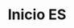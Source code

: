 ---
title: Inicio ES
permalink: /inicio/
ref: homepage
locale: es
layout: page
inpage_nav: true
seo:
  title: Stop paradas racistas
  description: Campaña de denuncia de las indentificaciones por perfil étnico.
  keywords: paraddepararme, parad de pararme
sections:
  - page-cover
  - intro
  - report-incident
  - take-action
  - testimonials
  - news
  - twitter-cta
  - documents
page-cover:
  template: theme/full-cover.html
  section_id: start
  heading: Inicio
  bg_image: /uploads/banner-home.jpg
  tagline_image: /uploads/claim-prova-A-cast.png
intro:
  template: homepage/intro.html
  section_id: intro
  heading: La perfilación étnica...
  key_facts:
    - heading: Es ilegal
      text: El ordenamiento jurídico español prohíbe las identificaciones discriminatorias. Sin embargo, el TC español es el único de Europa que justifica las identificaciones por color de piel u otros supuestos étnicos cuando se producen en el marco del control migratorio, asumiendo, implícitamente, la idea falsa de que la población española es blanca.
    - heading: Es opaca
      text: Aunque se practiquen a plena luz del día, no se publican datos oficiales del número de identificaciones que se llevan a cabo en el marco del control migratorio. En cuanto a la prevención del delito, sabemos el número total de identificaciones realizadas por los cuerpos de seguridad estatales, pero desconocemos tanto la motivación como el resultado.
    - heading: Es sistemática
      text: No se trata de hechos aislados que dependan de la actitud de un funcionario en concreto, sino de una "práctica persistente y generalizada de control identitario", en palabras del Relator Especial de la ONU.
    - heading: Es inefectiva
      text: El uso de estereotipos étnicos en lugar de una sospecha razonada disminuye la eficacia de la labor policial y juega en contra de la seguridad ciudadana, ya que los colectivos afectados pasan a desconfiar de las instituciones y a no colaborar.
    - heading: Es discriminatoria
      text: Genera una frontera invisible vallas para adentro, bajo la que se para a las personas por lo que son o parecen ser y no por lo que han hecho o parecen haber hecho.
    - heading: Es criminalizadora
      text: Normaliza el control policial de unos grupos específicos, recrea una sensación de inseguridad y vincula la apariencia física no occidental con el incumplimiento de la norma.
  cta:
    heading: STOP paradas racistas
    body: |
      Exigimos que se reconozcan y condenen los controles de identidad por perfil étnico, que son el elemento más básico del racismo institucional.
    btn_text: ¡Firma ya!
    btn_link: /manifiesto/
report-incident:
  template: homepage/report-incident.html
  section_id: report-incident
  heading: Explícanoslo
  body: |
    El primer paso para erradicar las identificaciones por perfil étnico es desnormalizarlas y hacerlas visibles. Queremos recoger el máximo de casos posibles para elaborar un informe riguroso, que dimensione esta injusticia y nos permita incidir en los protocolos policiales. Si has sufrido una identificación policial racista en la vía pública o la has presenciado como testigo, rellena el formulario y cuéntanos como fue. Más adelante, en caso de que lo necesites, podemos ofrecerte asesoramiento legal.
  cta:
    btn_text: Comunica una parada
    btn_link: https://goo.gl/forms/VO2uoK1dyLbMWvMo2
    btn_icon: icon icon-Speak-2
take-action:
  template: homepage/take-action.html
  section_id: take-action
  heading: ¡Actúa!
  bg_image: /uploads/bg-texture.png
  cta_list:
    - btn_text: Protégete, interven, denuncia
      btn_link: /guia-es/
      btn_icon: /assets/icons/icon-hand.png
    - btn_text: Comunica una parada racista
      btn_link: https://goo.gl/forms/VO2uoK1dyLbMWvMo2
      btn_icon: /assets/icons/icon-megaphone.png
    - btn_text: Incide en las redes sociales
      btn_link: /campana-twitter/
      btn_icon: /assets/icons/icon-twitter.png
    - btn_text: ¡Participa! Únete al grupo de trabajo
      btn_link: "#formulari-contacte"
      btn_icon: /assets/icons/icon-add-group.png
testimonials:
  template: homepage/testimonials.html
  section_id: testimonials
  heading: Testimonios
news:
  template: homepage/news.html
  section_id: news
  heading: Noticias
twitter-cta:
  template: homepage/twitter-cta.html
  section_id: twitter-cta
  heading: Actúa en Twitter
  body: |
    ¡Alza la voz para que las identificaciones por perfil étnico dejen de ser una práctica normalizada! Utiliza el HT **#paraddepararme** siempre que quieras, para denunciar al instante una parada policial discriminatoria, para difundir una noticia relacionada con la perfilación étnica, para dar tu opinión sobre el tema, etc.

    Aparte de esto, te invitamos a participar en una acción conjunta de incidencia política en twitter que no terminará hasta que las personas responsables hayan establecido todos los mecanismos necesarios para prohibir y perseguir esta práctica ilegal. Menciona a políticos, policías, jueces, abogados, intelectuales, periodistas, activistas, artistas... ¡Haz que se posicionen y se impliquen en la lucha!
  cta:
    btn_text: ¡Actúa!
    btn_link: /campana-twitter/
    btn_icon: socicon socicon-twitter
  twitter_feed:
    hashtags:
      - pareudepararme
      - paraddepararme
      - perfilètnic
      - perfilétnico
    footer: Sigue la campaña en Twitter
documents:
  template: homepage/documents.html
  section_id: documents
  heading: Documentos
  bg_image: /uploads/banner-documents.jpg
---